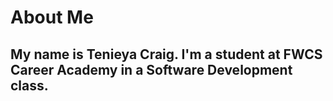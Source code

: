 # About Me
## My name is Tenieya Craig. I'm a student at FWCS Career Academy in a Software Development class.

